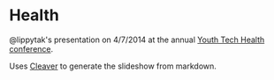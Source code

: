 Health
======

@lippytak's presentation on 4/7/2014 at the annual [Youth Tech Health conference](http://yth.org/ythlive/about/).

Uses [Cleaver](https://github.com/jdan/cleaver) to generate the slideshow from markdown.